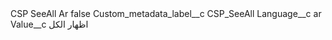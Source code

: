 <?xml version="1.0" encoding="UTF-8"?>
<CustomMetadata xmlns="http://soap.sforce.com/2006/04/metadata" xmlns:xsi="http://www.w3.org/2001/XMLSchema-instance" xmlns:xsd="http://www.w3.org/2001/XMLSchema">
    <label>CSP SeeAll Ar</label>
    <protected>false</protected>
    <values>
        <field>Custom_metadata_label__c</field>
        <value xsi:type="xsd:string">CSP_SeeAll</value>
    </values>
    <values>
        <field>Language__c</field>
        <value xsi:type="xsd:string">ar</value>
    </values>
    <values>
        <field>Value__c</field>
        <value xsi:type="xsd:string">اظهار الكل</value>
    </values>
</CustomMetadata>
